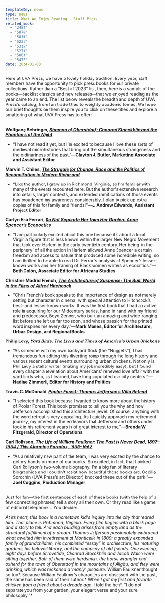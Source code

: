 ```yaml
---
templateKey: news
type: news
title: What We Enjoy Reading - Staff Picks
related_book:
  - "2482"
  - "5876"
  - "5819"
  - "5231"
  - "5315"
  - "5273"
  - "5063"
  - "5477"
date: 2024-01-03
---
```

Here at UVA Press, we have a lovely holiday tradition. Every year, staff members have the opportunity to pick press books for our private collections. Rather than a “Best of 2023” list, then, here is a sample of the books—backlist classics and new releases—that we enjoyed reading as the year came to an end. The list below reveals the breadth and depth of UVA Press’s catalog, from fun trade titles to weighty academic tomes. We hope our brief thoughts on them inspire you to click on these titles and explore a smattering of what UVA Press has to offer:

\
**Wolfgang Behringer, *[Shaman of Oberstdorf: Chonrad Stoeckhlin and the Phantoms of the Night](https://www.upress.virginia.edu/title/2482/)***

* “I have not read it yet, but I'm excited to because I love these sorts of medieval microhistories that bring out the simultaneous strangeness and the ordinariness of the past.”—**Clayton J. Butler, Marketing Associate and Assistant Editor**

**Marvin T. Chiles, *[The Struggle for Change: Race and the Politics of Reconciliation in Modern Richmond](https://www.upress.virginia.edu/title/5876/)***

* “Like the author, I grew up in Richmond, Virginia, so I'm familiar with many of the events recounted here. But the author's extensive research into details, larger contexts, and extended ramifications of those events has broadened my awareness considerably. I plan to pick up extra copies of this for family and friends!”—**J. Andrew Edwards, Assistant Project Editor**

**Carlyn Ena Ferrari, *[Do Not Separate Her from Her Garden: Anne Spencer’s Ecopoetics](https://www.upress.virginia.edu/title/5819/)***

* “I am particularly excited about this one because it’s about a local Virginia figure that is less known within the larger New Negro Movement that took over Harlem in the early twentieth century. Her being ‘in the periphery’ of all the action in Harlem allowed Anne Spencer a certain freedom and access to nature that produced some incredible writing, so I am thrilled to be able to read Dr. Ferrari’s analysis of Spencer’s lesser-known works and her framing of Black women writers as ecocritics.”—**Beth Colón, Associate Editor for Africana Studies**

**Christine Madrid French, *[The Architecture of Suspense: The Built World in the Films of Alfred Hitchcock](https://www.upress.virginia.edu/title/5231/)***

* “Chris French’s book speaks to the importance of design as not merely setting but character in cinema, with special attention to Hitchcock’s best- and lesser-known works. It was the first book that I had an active role in acquiring for our Midcentury series, hand in hand with my friend and predecessor, Boyd Zenner, who built an amazing and wide-ranging list before she left us far too soon, and whose passion for the printed word inspires me every day.”—**Mark Mones, Editor for Architecture, Urban Design, and Regional Books**

**Philip Levy, *[Yard Birds: The Lives and Times of America’s Urban Chickens](https://www.upress.virginia.edu/title/5315/)***

* “As someone with my own backyard flock (the “Nuggets”), I had tremendous fun editing this diverting romp through the long history and various recent cultural events surrounding urban chickens. Not only is Phil Levy a stellar writer (making my job incredibly easy), but I found every chapter a revelation about Americans’ renewed love affair with the yard birds who, as I learned, have long populated our city centers.”—**Nadine Zimmerli, Editor for History and Politics**

**Travis C. McDonald, *[Poplar Forest: Thomas Jefferson’s Villa Retreat](https://www.upress.virginia.edu/title/5273/)***

* “I selected this book because I wanted to know more about the history of Poplar Forest. This book promises to tell you the why and how Jefferson accomplished this architecture jewel. Of course, anything with the word retreat is very appealing. As I quickly approach my retirement journey, my interest in the endeavors that Jefferson and others under took in his retirement years is of great interest to me.”—**Brenda W. Fitzgerald, Director of Operations**

**Carl Rollyson, *[The Life of William Faulkner: The Past is Never Dead, 1897–1934 / This Alarming Paradox, 1935–1962](https://www.upress.virginia.edu/title/5063/)***

* “As a relatively new part of the team, I was very excited by the chance to get my hands on more of our books. So excited, in fact, that I picked Carl Rollyson’s two-volume biography. I’m a big fan of literary biographies and I couldn’t resist how beautiful these books are. Cecilia Sorochin (UVA Press’s art Director) knocked these out of the park.”—**Joel Coggins, Production Manager**

\
Just for fun—the first sentences of each of these books (with the help of a few connecting phrases) tell a story all their own. Or they read like a game of editorial telephone... You decide:



*At its heart, this book is a hometown kid's inquiry into the city that reared him. That place is Richmond, Virginia. Every film begins with a blank page and a story to tell. And each building arises from empty land as the structural fulfillment of a dream. Thomas Jefferson passionately embraced what awaited him in retirement at Monticello in 1809: a greatly expanded family of grandchildren, his completed “essay” in architecture, his maturing gardens, his beloved library, and the company of old friends. One evening, eight days before Shrovetide, Chonrad Stoeckhlin and Jacob Walch were sitting together. Both of them were herdsmen, the horse wrangler and oxherd for the town of Oberstdorf in the mountains of Allgäu, and they were drinking, which was reckoned a 'manly' pleasure.* William Faulkner thought so too*. Because William Faulkner’s characters are obsessed with the past, the same has been said of their author.* When *I got my first and favorite chicken from a friend about a decade ago.* I told the hen*, “I do not separate you from your garden, your elegant verse and your sure philosophy.”*